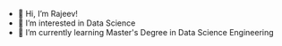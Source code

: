 - 👋 Hi, I’m Rajeev!
- 👀 I’m interested in Data Science
- 🌱 I’m currently learning Master's Degree in Data Science Engineering

<!---
nougatormarshmallow/nougatormarshmallow is a ✨ special ✨ repository because its `README.md` (this file) appears on your GitHub profile.
You can click the Preview link to take a look at your changes.
--->
